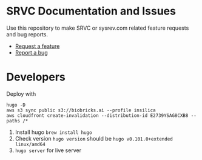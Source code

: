 # SRVC Documentation and Issues
Use this repository to make SRVC or sysrev.com related feature requests and bug reports.

* [Request a feature](https://github.com/sysrev/srvc-docs/issues/new)  
* [Report a bug](https://github.com/sysrev/srvc-docs/issues/new)

# Developers

Deploy with

```
hugo -D
aws s3 sync public s3://biobricks.ai --profile insilica
aws cloudfront create-invalidation --distribution-id E2739YSAG8CXB8 --paths /*
```

1. Install hugo `brew install hugo`
2. Check version `hugo version` should be `hugo v0.101.0+extended linux/amd64`
3. `hugo server` for live server
